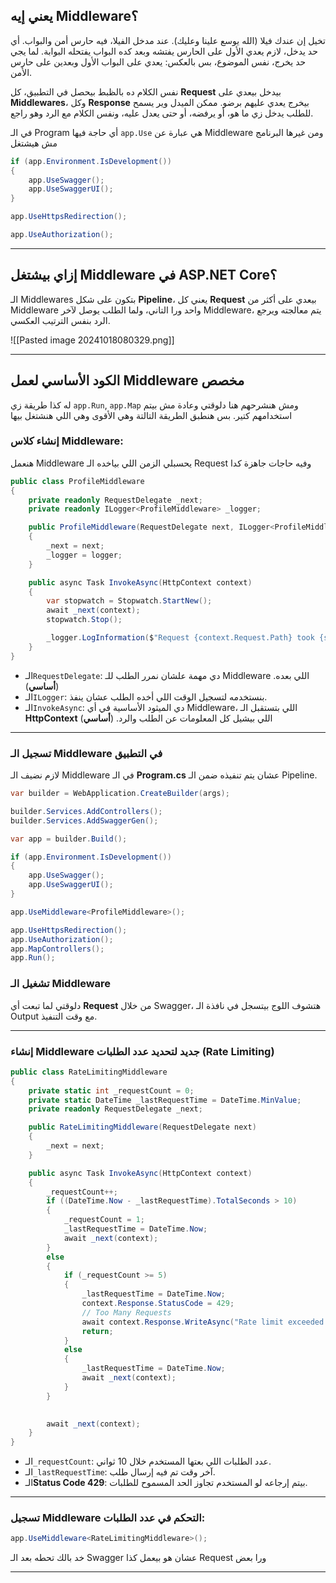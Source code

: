 
## يعني إيه Middleware؟  
تخيل إن عندك فيلا (الله يوسع علينا وعليك). عند مدخل الفيلا، فيه حارس أمن والبواب. أي حد يدخل، لازم يعدي الأول على الحارس يفتشه وبعد كده البواب يفتحله البوابة. 
لما يجي حد يخرج، نفس الموضوع، بس بالعكس: يعدي على البواب الأول وبعدين على حارس الأمن.  

نفس الكلام ده بالظبط بيحصل في التطبيق، كل **Request** بيدخل بيعدي على **Middlewares**، وكل **Response** بيخرج يعدي عليهم برضو. 
ممكن الميدل وير يسمح للطلب يدخل زي ما هو، أو يرفضه، أو حتى يعدل عليه، ونفس الكلام مع الرد وهو راجع. 

في الـ Program أي حاجة فيها `app.Use` هي عبارة عن Middleware ومن غيرها البرنامج مش هيشتغل
```cs
if (app.Environment.IsDevelopment())
{
    app.UseSwagger();
    app.UseSwaggerUI();
}

app.UseHttpsRedirection();

app.UseAuthorization();
```

---

## إزاي بيشتغل Middleware في ASP.NET Core؟  
الـ Middlewares بتكون على شكل **Pipeline**، يعني كل **Request** بيعدي على أكثر من Middleware واحد ورا التاني، ولما الطلب يوصل لآخر Middleware، يتم معالجته ويرجع الرد بنفس الترتيب العكسي.

![[Pasted image 20241018080329.png]]

---

## الكود الأساسي لعمل Middleware مخصص  
له كذا طريقة زي `app.Run`, `app.Map` ومش هنشرحهم هنا دلوقتي وعادة مش بيتم استخدامهم كتير.
بس هنطبق الطريقة التالتة وهي الأقوى وهي اللي هنشتغل بيها


### إنشاء كلاس Middleware:
هنعمل Middleware يحسبلي الزمن اللي بياخده الـ Request وفيه حاجات جاهزة كدا
```cs
public class ProfileMiddleware
{
    private readonly RequestDelegate _next;
    private readonly ILogger<ProfileMiddleware> _logger;

    public ProfileMiddleware(RequestDelegate next, ILogger<ProfileMiddleware> logger)
    {
        _next = next;
        _logger = logger;
    }

    public async Task InvokeAsync(HttpContext context)
    {
        var stopwatch = Stopwatch.StartNew();
        await _next(context);
        stopwatch.Stop();

        _logger.LogInformation($"Request {context.Request.Path} took {stopwatch.ElapsedMilliseconds} ms");
    }
}
```

- الـ`RequestDelegate`: دي مهمة علشان نمرر الطلب للـ Middleware اللي بعده. (**أساسي**)
- الـ`ILogger`: بنستخدمه لتسجيل الوقت اللي أخده الطلب عشان ينفذ.
- الـ`InvokeAsync`: دي الميثود الأساسية في أي Middleware، اللي بتستقبل الـ **HttpContext** اللي بيشيل كل المعلومات عن الطلب والرد. (**أساسي**)

---

### تسجيل الـ Middleware في التطبيق  
لازم نضيف الـ Middleware في الـ **Program.cs** عشان يتم تنفيذه ضمن الـ Pipeline.

```csharp
var builder = WebApplication.CreateBuilder(args);

builder.Services.AddControllers();
builder.Services.AddSwaggerGen();

var app = builder.Build();

if (app.Environment.IsDevelopment())
{
    app.UseSwagger();
    app.UseSwaggerUI();
}

app.UseMiddleware<ProfileMiddleware>();

app.UseHttpsRedirection();
app.UseAuthorization();
app.MapControllers();
app.Run();
```

### تشغيل الـ Middleware
دلوقتي لما تبعت أي **Request** من خلال Swagger، هتشوف اللوج بيتسجل في نافذة الـ Output مع وقت التنفيذ.

---

### إنشاء Middleware جديد لتحديد عدد الطلبات (Rate Limiting)  

```csharp
public class RateLimitingMiddleware
{
    private static int _requestCount = 0;
    private static DateTime _lastRequestTime = DateTime.MinValue;
    private readonly RequestDelegate _next;

    public RateLimitingMiddleware(RequestDelegate next)
    {
        _next = next;
    }

    public async Task InvokeAsync(HttpContext context)
    {
	    _requestCount++;
        if ((DateTime.Now - _lastRequestTime).TotalSeconds > 10)
        {
            _requestCount = 1;
            _lastRequestTime = DateTime.Now;
            await _next(context);
        }
        else 
        {
	        if (_requestCount >= 5)
	        {
		        _lastRequestTime = DateTime.Now;
	            context.Response.StatusCode = 429; 
	            // Too Many Requests
	            await context.Response.WriteAsync("Rate limit exceeded.");
	            return;
	        }
	        else
	        {
	            _lastRequestTime = DateTime.Now;
	            await _next(context);
	        }
        }
        

        await _next(context);
    }
}
```

- الـ`_requestCount`: عدد الطلبات اللي بعتها المستخدم خلال 10 ثواني.
- الـ`_lastRequestTime`: آخر وقت تم فيه إرسال طلب.
- الـ**Status Code 429**: بيتم إرجاعه لو المستخدم تجاوز الحد المسموح للطلبات.

---

### تسجيل Middleware التحكم في عدد الطلبات:
```csharp
app.UseMiddleware<RateLimitingMiddleware>();
```
خد بالك تحطه بعد الـ Swagger عشان هو بيعمل كذا Request ورا بعض

---